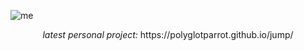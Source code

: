 ![me](https://github.com/user-attachments/assets/c03be268-b082-4045-a1ec-7f17bf31e09a)

<p align="center"><i>latest personal project:</i> https://polyglotparrot.github.io/jump/</p>









  



